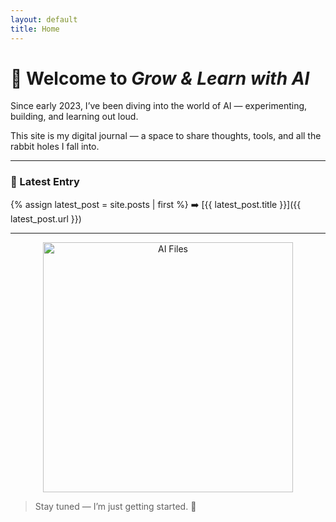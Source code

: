 ```yaml
---
layout: default
title: Home
---
```


# 👋 Welcome to *Grow & Learn with AI*

Since early 2023, I’ve been diving into the world of AI — experimenting, building, and learning out loud.

This site is my digital journal — a space to share thoughts, tools, and all the rabbit holes I fall into.

---

### 📝 Latest Entry

{% assign latest_post = site.posts | first %}
➡️ [{{ latest_post.title }}]({{ latest_post.url }})

---

<p align="center">
  <img src="/assets/images/files.jpg" alt="AI Files" width="400">
</p>

> Stay tuned — I’m just getting started. 🚀
